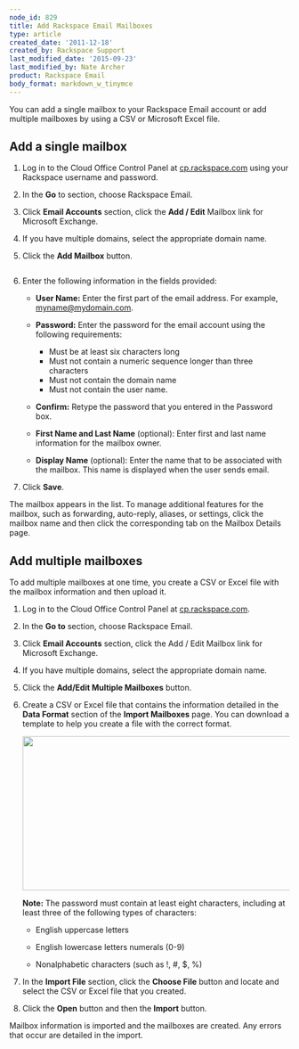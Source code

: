 ```yaml
---
node_id: 829
title: Add Rackspace Email Mailboxes
type: article
created_date: '2011-12-18'
created_by: Rackspace Support
last_modified_date: '2015-09-23'
last_modified_by: Nate Archer
product: Rackspace Email
body_format: markdown_w_tinymce
---
```


You can add a single mailbox to your Rackspace Email account or add multiple mailboxes by using a CSV or Microsoft Excel file.

## Add a single mailbox

1.	Log in to the Cloud Office Control Panel at [cp.rackspace.com](https://cp.rackspace.com/Login.aspx?ReturnUrl=%2f "Cloud Office Control Panel") using your Rackspace username and   password.

2.	In the **Go** to section, choose Rackspace Email.

3.	Click **Email Accounts** section, click the **Add / Edit** Mailbox link for Microsoft Exchange.

4.	If you have multiple domains, select the appropriate domain name.

5.	Click the **Add Mailbox** button.

    <img alt="" src="http://c1079945.r45.cf2.rackcdn.com/(E%26A)AddingAMailbox.png" />

6.	Enter the following information in the fields provided:

     * **User Name:** Enter the first part of the email address. For example, myname@mydomain.com.

     * **Password:** Enter the password for the email account using the following requirements:

	   - Must be at least six characters long
	   - Must not contain a numeric sequence longer than three characters
	   - Must not contain the domain name
	   - Must not contain the user name.

	 * **Confirm:** Retype the password that you entered in the Password box.

	 * **First Name and Last Name** (optional): Enter first and last name information for the mailbox owner.

	 * **Display Name** (optional): Enter the name that to be associated with the mailbox. This name is displayed when the user sends email.

7.	Click **Save**.

The mailbox appears in the list. To manage additional features for the mailbox, such as forwarding, auto-reply, aliases, or settings, click the mailbox name and then click the corresponding tab on the Mailbox Details page.

## Add multiple mailboxes

To add multiple mailboxes at one time, you create a CSV or Excel file with the mailbox information and then upload it.

1.	Log in to the Cloud Office Control Panel at [cp.rackspace.com](https://cp.rackspace.com/Login.aspx?ReturnUrl=%2f "Cloud Office Control Panel").

2.	In the **Go to** section, choose Rackspace Email.

3.	Click **Email Accounts** section, click the Add / Edit Mailbox link for Microsoft Exchange.

4.	If you have multiple domains, select the appropriate domain name.

5.	Click the  **Add/Edit Multiple Mailboxes** button.

6.	Create a CSV or Excel file that contains the information detailed in the **Data Format** section of the **Import Mailboxes** page. You can download a template to help you create a file with the correct format.

    <img src="https://8026b2e3760e2433679c-fffceaebb8c6ee053c935e8915a3fbe7.ssl.cf2.rackcdn.com/field/image/829-img1.png" width="581" height="277" alt=""  />

	**Note:** The password must contain at least eight characters, including at least three of the following types of characters:

	* English uppercase letters

	* English lowercase letters numerals (0-9)

	* Nonalphabetic characters (such as !, #, $, %)

7.	In the **Import File** section, click the **Choose File** button and locate and select the CSV or Excel file that you created.

8.	Click the **Open** button and then the **Import** button.

Mailbox information is imported and the mailboxes are created. Any errors that occur are detailed in the import.
